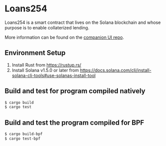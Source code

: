 # Loans254

Loans254 is a smart contract that lives on the Solana blockchain and whose purpose is to enable collaterized lending.

More information can be found on the [companion UI repo](https://github.com/moshthepitt/kenyaloans-defi).

## Environment Setup

1. Install Rust from https://rustup.rs/
2. Install Solana v1.5.0 or later from https://docs.solana.com/cli/install-solana-cli-tools#use-solanas-install-tool

## Build and test for program compiled natively

```sh
$ cargo build
$ cargo test
```

## Build and test the program compiled for BPF

```sh
$ cargo build-bpf
$ cargo test-bpf
```

